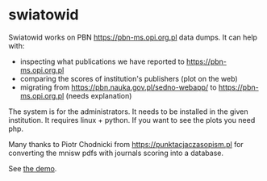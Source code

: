 # swiatowid
Swiatowid works on PBN https://pbn-ms.opi.org.pl data dumps. It can help with:

* inspecting what publications we have reported to https://pbn-ms.opi.org.pl
* comparing the scores of institution's publishers (plot on the web) 
* migrating from https://pbn.nauka.gov.pl/sedno-webapp/ to https://pbn-ms.opi.org.pl (needs explanation)

The system is for the administrators. It needs to be installed in the given
institution. It requires linux + python. If you want to see the plots you need php. 

Many thanks to Piotr Chodnicki from https://punktacjaczasopism.pl for
converting the mnisw pdfs with journals scoring into a database. 

See <a href=http://www.inf.sgsp.edu.pl/~mimooh/swiatowid/plot.html>the demo</a>.
